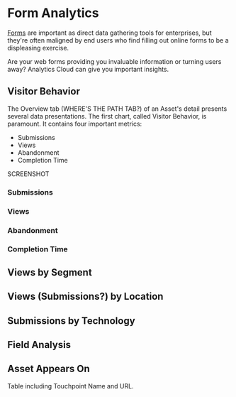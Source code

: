# Form Analytics

[Forms](/discover/portal/-/knowledge_base/7-1/forms) 
are important as direct data gathering tools for enterprises, but they're often
maligned by end users who find filling out online forms to be a displeasing
exercise.

Are your web forms providing you invaluable information or turning users away?
Analytics Cloud can give you important insights.

## Visitor Behavior

The Overview tab (WHERE'S THE PATH TAB?) of an Asset's detail presents several
data presentations. The first chart, called Visitor Behavior, is paramount. It
contains four important metrics:

- Submissions
- Views
- Abandonment
- Completion Time

SCREENSHOT

### Submissions

### Views

### Abandonment

### Completion Time

## Views by Segment

## Views (Submissions?) by Location

## Submissions by Technology

## Field Analysis

## Asset Appears On

Table including Touchpoint Name and URL.

